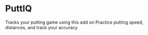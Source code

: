 # PuttIQ

Tracks your putting game using this add on
Practice putting speed, distances, and track your accuracy 

